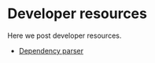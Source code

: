 # Developer resources

Here we post developer resources.

- [Dependency parser](./dependency_parser)

